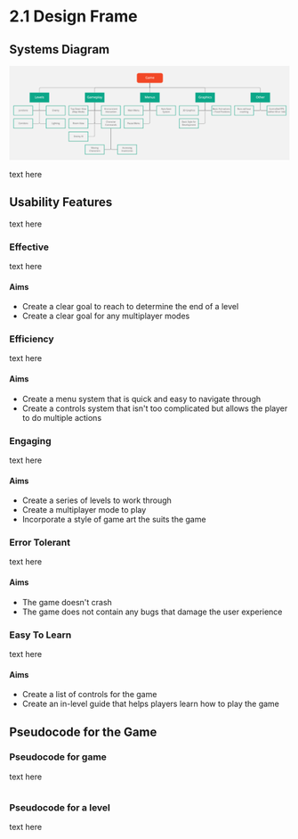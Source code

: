 # 2.1 Design Frame

## Systems Diagram

![A system diagram for my game, featuring most of the planned features.](../.gitbook/assets/system-diagram.png)

text here

## Usability Features

text here

### Effective

text here

#### Aims

* Create a clear goal to reach to determine the end of a level
* Create a clear goal for any multiplayer modes

### Efficiency

text here

#### Aims

* Create a menu system that is quick and easy to navigate through
* Create a controls system that isn't too complicated but allows the player to do multiple actions

### Engaging

text here

#### Aims

* Create a series of levels to work through
* Create a multiplayer mode to play
* Incorporate a style of game art the suits the game

### Error Tolerant

text here

#### Aims

* The game doesn't crash
* The game does not contain any bugs that damage the user experience

### Easy To Learn

text here

#### Aims

* Create a list of controls for the game
* Create an in-level guide that helps players learn how to play the game

## Pseudocode for the Game

### Pseudocode for game

text here

```
```

### Pseudocode for a level

text here

```
```
